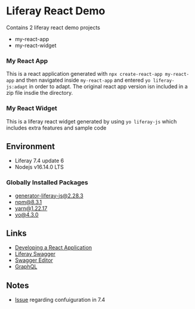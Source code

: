 # Liferay React Demo

Contains 2 liferay react demo projects

- my-react-app
- my-react-widget

### My React App

This is a react application generated with `npx create-react-app my-react-app` and then navigated inside `my-react-app` and entered `yo liferay-js:adapt` in order to adapt.
The original react app version isn included in a zip file insdie the directory.

### My React Widget

This is a liferay react widget generated by using `yo liferay-js` which includes extra features and sample code

## Environment

- Liferay 7.4 update 6
- Nodejs v16.14.0 LTS

### Globally Installed Packages

- generator-liferay-js@2.28.3
- npm@8.3.1
- yarn@1.22.17
- yo@4.3.0

## Links

- [Developing a React Application](https://help.liferay.com/hc/en-us/articles/360029028051-Developing-a-React-Application)
- [Liferay Swagger](https://app.swaggerhub.com/organizations/liferayinc)
- [Swagger Editor](https://editor.swagger.io/)
- [GraphQL](https://help.liferay.com/hc/en-us/articles/360028727012-Get-Started-Discover-the-API)

## Notes

- [Issue](https://liferay.dev/ask/questions/development/liferay-7-4-1-ga2-reactjs-portlet-configuration-could-not-persisted) regarding confuiguration in 7.4